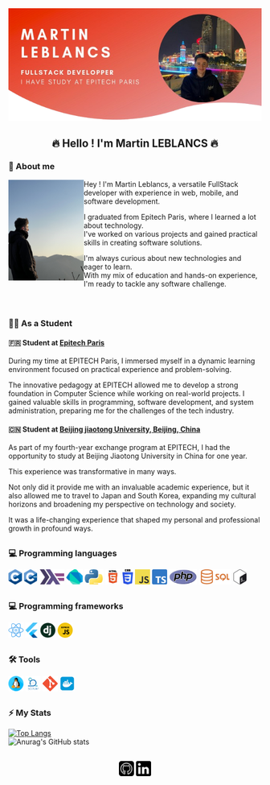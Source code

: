 <div align="center">
  <a href="https://github.com/MartinLeblancs">
    <img src="assets/personnal/banner.png" alt="Banner">
  </a>
</div>

<h2 id="header" align="center">🔥 Hello ! I'm Martin LEBLANCS 🔥</h2>

### 👦 About me

<p>
  <img width="150" align='left' src="assets/personnal/photo.jpeg" alt="MartinLEBLANCS-SouthKorea">
</p>

Hey ! I'm Martin Leblancs, a versatile FullStack developer with experience in web, mobile, and software development.

I graduated from Epitech Paris, where I learned a lot about technology.
</br>I've worked on various projects and gained practical skills in creating software solutions.

I'm always curious about new technologies and eager to learn. 
</br>With my mix of education and hands-on experience, I'm ready to tackle any software challenge.

</br>
<h2></h2>

### 🧑‍🎓 As a Student 

#### 🇫🇷 Student at [Epitech Paris](https://www.epitech.eu/en/)

During my time at EPITECH Paris, I immersed myself in a dynamic learning environment focused on practical experience and problem-solving. 

The innovative pedagogy at EPITECH allowed me to develop a strong foundation in Computer Science while working on real-world projects. 
I gained valuable skills in programming, software development, and system administration, preparing me for the challenges of the tech industry.


#### 🇨🇳 Student at [Beijing jiaotong University, Beijing, China](https://www.bjtu.edu.cn/)

As part of my fourth-year exchange program at EPITECH, I had the opportunity to study at Beijing Jiaotong University in China for one year.

This experience was transformative in many ways.

Not only did it provide me with an invaluable academic experience, but it also allowed me to travel to Japan and South Korea, expanding my cultural horizons and broadening my perspective on technology and society. 

It was a life-changing experience that shaped my personal and professional growth in profound ways.

<h2></h2>

### 💻 Programming languages

<p>
<img height="30" src="assets/programming/c_logo.png">
<img height="30" src="assets/programming/c++_logo.png">
<img height="30" src="assets/programming/haskell_logo.png">
<img height="30" src="assets/programming/dart_logo.png">
<img height="30" src="assets/programming/python_logo.png">
<img height="30" src="assets/programming/html_logo.png">
<img height="30" src="assets/programming/css_logo.png">
<img height="30" src="assets/programming/js_logo.png">
<img height="30" src="assets/programming/ts_logo.png">
<img height="30" src="assets/programming/php_logo.png">
<img height="30" src="assets/programming/sql_logo.png">
<img height="30" src="assets/programming/bash_logo.png">
</p>

<h2></h2>

### 💻 Programming frameworks

<p>
<img height="30" src="assets/programming/react_logo.png">
<img height="30" src="assets/programming/flutter_logo.png">
<img height="30" src="assets/programming/django_logo.png">
<img height="30" src="assets/programming/expressjs_logo.png">
</p>

<h2></h2>

### 🛠️ Tools

<p>
<img height="30" src="assets/programming/linux_logo.png">
<img height="30" src="assets/programming/scrum_logo.png">
<img height="30" src="assets/programming/git_logo.png">
<img height="30" src="assets/programming/docker_logo.png">
</p>

<h2></h2>

### ⚡ My Stats

[![Top Langs](https://github-readme-stats.vercel.app/api/top-langs/?username=MartinLeblancs&langs_count=5)](https://github.com/anuraghazra/github-readme-stats)
</br>
![Anurag's GitHub stats](https://github-readme-stats.vercel.app/api?username=MartinLeblancs&show_icons=true&theme=tokyonight)

<h2></h2>

<p align='center'>
<a href="https://github.com/MartinLeblancs"><img height="30" src="assets/links/github_logo.png"></a>
<a href="https://www.linkedin.com/in/martin-leblancs-7a2154209/"><img height="30" src="assets/links/linkedin_logo.png"></a>
</p>

